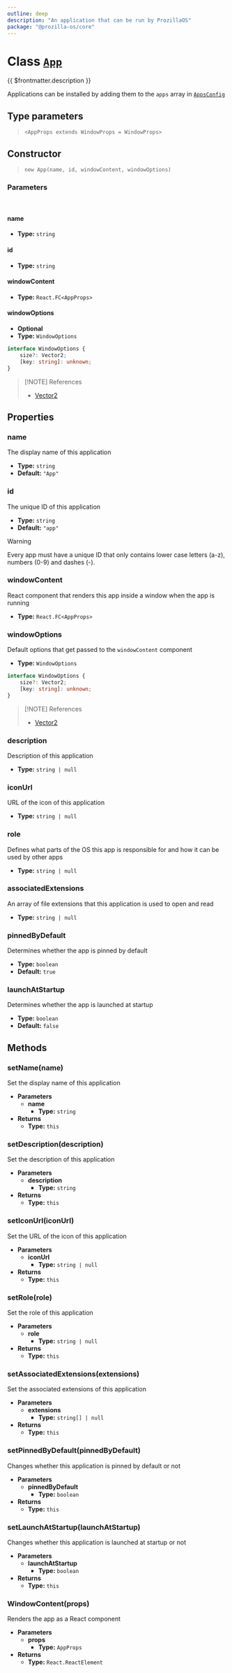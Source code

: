 ```yaml
---
outline: deep
description: "An application that can be run by ProzillaOS"
package: "@prozilla-os/core"
---
```


# Class [`App`](https://github.com/prozilla-os/ProzillaOS/blob/main/packages/core/src/features/system/configs/app.tsx)

{{ $frontmatter.description }}

Applications can be installed by adding them to the `apps` array in [`AppsConfig`](../system/apps-config#apps-app)

## Type parameters

> `<AppProps extends WindowProps = WindowProps>` 

## Constructor

> `new App(name, id, windowContent, windowOptions)`

### Parameters

<br>

#### name

- **Type:** `string`

#### id

- **Type:** `string`

#### windowContent

- **Type:** `React.FC<AppProps>`

#### windowOptions

- **Optional**
- **Type:** `WindowOptions`

```ts
interface WindowOptions {
	size?: Vector2;
	[key: string]: unknown;
}
```

> [!NOTE] References
> - [Vector2](../utils/vector2)

## Properties

### name

The display name of this application

- **Type:** `string`
- **Default:** `"App"`

### id

The unique ID of this application

- **Type:** `string`
- **Default:** `"app"`

> [!WARNING]
> Every app must have a unique ID that only contains lower case letters (a-z), numbers (0-9) and dashes (-).

### windowContent

React component that renders this app inside a window when the app is running

- **Type:** `React.FC<AppProps>`

### windowOptions

Default options that get passed to the `windowContent` component

- **Type:** `WindowOptions`

```ts
interface WindowOptions {
	size?: Vector2;
	[key: string]: unknown;
}
```

> [!NOTE] References
> - [Vector2](../utils/vector2)

### description

Description of this application

- **Type:** `string | null`

### iconUrl

URL of the icon of this application

- **Type:** `string | null`

### role

Defines what parts of the OS this app is responsible for and how it can be used by other apps

- **Type:** `string | null`

### associatedExtensions

An array of file extensions that this application is used to open and read

- **Type:** `string | null`

### pinnedByDefault

Determines whether the app is pinned by default

- **Type:** `boolean`
- **Default:** `true`

### launchAtStartup

Determines whether the app is launched at startup

- **Type:** `boolean`
- **Default:** `false`

## Methods

### setName(name)

Set the display name of this application

- **Parameters**
  - **name**
	- **Type:** `string`
- **Returns**
  - **Type:** `this`

### setDescription(description)

Set the description of this application

- **Parameters**
  - **description**
	- **Type:** `string`
- **Returns**
  - **Type:** `this`

### setIconUrl(iconUrl)

Set the URL of the icon of this application

- **Parameters**
  - **iconUrl**
	- **Type:** `string | null`
- **Returns**
  - **Type:** `this`

### setRole(role)

Set the role of this application

- **Parameters**
  - **role**
	- **Type:** `string | null`
- **Returns**
  - **Type:** `this`

### setAssociatedExtensions(extensions)

Set the associated extensions of this application

- **Parameters**
  - **extensions**
	- **Type:** `string[] | null`
- **Returns**
  - **Type:** `this`

### setPinnedByDefault(pinnedByDefault)

Changes whether this application is pinned by default or not

- **Parameters**
  - **pinnedByDefault**
	- **Type:** `boolean`
- **Returns**
  - **Type:** `this`

### setLaunchAtStartup(launchAtStartup)

Changes whether this application is launched at startup or not

- **Parameters**
  - **launchAtStartup**
	- **Type:** `boolean`
- **Returns**
  - **Type:** `this`

### WindowContent(props)

Renders the app as a React component

- **Parameters**
  - **props**
	- **Type:** `AppProps`
- **Returns**
  - **Type:** `React.ReactElement`

